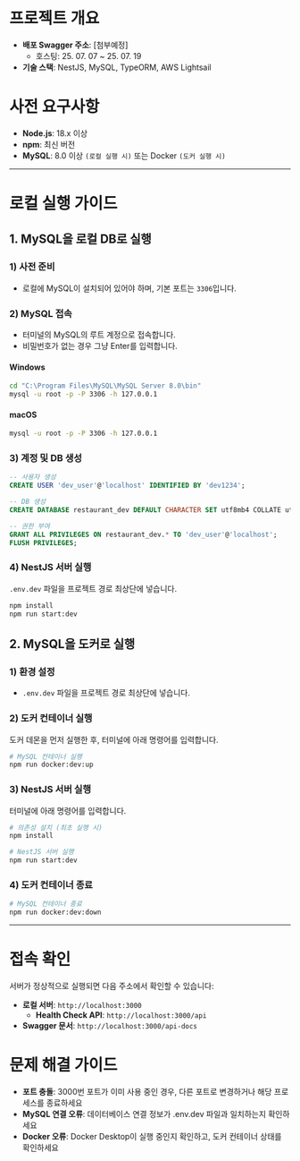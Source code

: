 # 프로젝트 개요

- **배포 Swagger 주소**: [첨부예정]
  - 호스팅: 25. 07. 07 ~ 25. 07. 19
- **기술 스택**: NestJS, MySQL, TypeORM, AWS Lightsail

# 사전 요구사항

- <b>Node.js</b>: 18.x 이상
- <b>npm</b>: 최신 버전
- <b>MySQL</b>: 8.0 이상 `(로컬 실행 시)` 또는 Docker `(도커 실행 시)`

---

# 로컬 실행 가이드

## 1. MySQL을 로컬 DB로 실행

### 1) 사전 준비

- 로컬에 MySQL이 설치되어 있어야 하며, 기본 포트는 `3306`입니다.

### 2) MySQL 접속

- 터미널의 MySQL의 루트 계정으로 접속합니다.
- 비밀번호가 없는 경우 그냥 Enter를 입력합니다.

#### **Windows**

```bash
cd "C:\Program Files\MySQL\MySQL Server 8.0\bin"
mysql -u root -p -P 3306 -h 127.0.0.1
```

#### **macOS**

```bash
mysql -u root -p -P 3306 -h 127.0.0.1
```

### 3) 계정 및 DB 생성

```sql
-- 사용자 생성
CREATE USER 'dev_user'@'localhost' IDENTIFIED BY 'dev1234';

-- DB 생성
CREATE DATABASE restaurant_dev DEFAULT CHARACTER SET utf8mb4 COLLATE utf8mb4_unicode_ci;

-- 권한 부여
GRANT ALL PRIVILEGES ON restaurant_dev.* TO 'dev_user'@'localhost';
FLUSH PRIVILEGES;
```

### 4) NestJS 서버 실행

`.env.dev` 파일을 프로젝트 경로 최상단에 넣습니다.

```bash
npm install
npm run start:dev
```

## 2. MySQL을 도커로 실행

### 1) 환경 설정

- `.env.dev` 파일을 프로젝트 경로 최상단에 넣습니다.

### 2) 도커 컨테이너 실행

도커 데몬을 먼저 실행한 후, 터미널에 아래 명령어를 입력합니다.

```bash
# MySQL 컨테이너 실행
npm run docker:dev:up
```

### 3) NestJS 서버 실행

터미널에 아래 명령어를 입력합니다.

```bash
# 의존성 설치 (최초 실행 시)
npm install

# NestJS 서버 실행
npm run start:dev
```

### 4) 도커 컨테이너 종료

```bash
# MySQL 컨테이너 종료
npm run docker:dev:down
```

---

# 접속 확인

서버가 정상적으로 실행되면 다음 주소에서 확인할 수 있습니다:

- <b>로컬 서버</b>: `http://localhost:3000`
  - <b> Health Check API</b>: `http://localhost:3000/api`
- <b>Swagger 문서</b>: `http://localhost:3000/api-docs`

# 문제 해결 가이드

- <b>포트 충돌</b>: 3000번 포트가 이미 사용 중인 경우, 다른 포트로 변경하거나 해당 프로세스를 종료하세요
- <b>MySQL 연결 오류</b>: 데이터베이스 연결 정보가 .env.dev 파일과 일치하는지 확인하세요
- <b>Docker 오류</b>: Docker Desktop이 실행 중인지 확인하고, 도커 컨테이너 상태를 확인하세요
